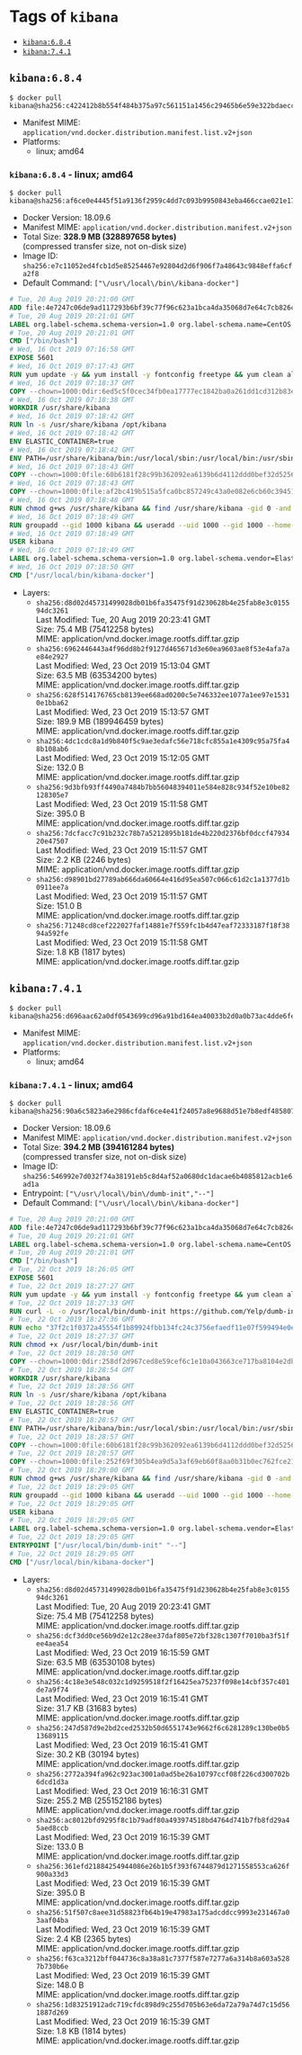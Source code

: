 <!-- THIS FILE IS GENERATED VIA './update-remote.sh' -->

# Tags of `kibana`

-	[`kibana:6.8.4`](#kibana684)
-	[`kibana:7.4.1`](#kibana741)

## `kibana:6.8.4`

```console
$ docker pull kibana@sha256:c422412b8b554f484b375a97c561151a1456c29465b6e59e322bdaecc8ad7d85
```

-	Manifest MIME: `application/vnd.docker.distribution.manifest.list.v2+json`
-	Platforms:
	-	linux; amd64

### `kibana:6.8.4` - linux; amd64

```console
$ docker pull kibana@sha256:af6ce0e4445f51a9136f2959c4dd7c093b9950843eba466ccae021e17cdcd9da
```

-	Docker Version: 18.09.6
-	Manifest MIME: `application/vnd.docker.distribution.manifest.v2+json`
-	Total Size: **328.9 MB (328897658 bytes)**  
	(compressed transfer size, not on-disk size)
-	Image ID: `sha256:e7c11052ed4fcb1d5e85254467e92804d2d6f906f7a48643c9848effa6cfa2f8`
-	Default Command: `["\/usr\/local\/bin\/kibana-docker"]`

```dockerfile
# Tue, 20 Aug 2019 20:21:00 GMT
ADD file:4e7247c06de9ad117293b6bf39c77f96c623a1bca4da35068d7e64c7cb826c08 in / 
# Tue, 20 Aug 2019 20:21:01 GMT
LABEL org.label-schema.schema-version=1.0 org.label-schema.name=CentOS Base Image org.label-schema.vendor=CentOS org.label-schema.license=GPLv2 org.label-schema.build-date=20190801
# Tue, 20 Aug 2019 20:21:01 GMT
CMD ["/bin/bash"]
# Wed, 16 Oct 2019 07:16:58 GMT
EXPOSE 5601
# Wed, 16 Oct 2019 07:17:43 GMT
RUN yum update -y && yum install -y fontconfig freetype && yum clean all
# Wed, 16 Oct 2019 07:18:37 GMT
COPY --chown=1000:0dir:6ed5c5f0cec34fb0ea17777ec1842ba0a261dd1cd312b83e8a417ed573c113d9 in /usr/share/kibana 
# Wed, 16 Oct 2019 07:18:38 GMT
WORKDIR /usr/share/kibana
# Wed, 16 Oct 2019 07:18:42 GMT
RUN ln -s /usr/share/kibana /opt/kibana
# Wed, 16 Oct 2019 07:18:42 GMT
ENV ELASTIC_CONTAINER=true
# Wed, 16 Oct 2019 07:18:42 GMT
ENV PATH=/usr/share/kibana/bin:/usr/local/sbin:/usr/local/bin:/usr/sbin:/usr/bin:/sbin:/bin
# Wed, 16 Oct 2019 07:18:43 GMT
COPY --chown=1000:0file:60b6181f28c99b362092ea6139b6d4112ddd0bef32d52563c33b26bdc2b51318 in /usr/share/kibana/config/kibana.yml 
# Wed, 16 Oct 2019 07:18:43 GMT
COPY --chown=1000:0file:af2bc419b515a5fca0bc857249c43a0e082e6cb60c394519993854e4bc8048ca in /usr/local/bin/ 
# Wed, 16 Oct 2019 07:18:48 GMT
RUN chmod g+ws /usr/share/kibana && find /usr/share/kibana -gid 0 -and -not -perm /g+w -exec chmod g+w {} \;
# Wed, 16 Oct 2019 07:18:49 GMT
RUN groupadd --gid 1000 kibana && useradd --uid 1000 --gid 1000 --home-dir /usr/share/kibana --no-create-home kibana
# Wed, 16 Oct 2019 07:18:49 GMT
USER kibana
# Wed, 16 Oct 2019 07:18:49 GMT
LABEL org.label-schema.schema-version=1.0 org.label-schema.vendor=Elastic org.label-schema.name=kibana org.label-schema.version=6.8.4 org.label-schema.url=https://www.elastic.co/products/kibana org.label-schema.vcs-url=https://github.com/elastic/kibana org.label-schema.license=Elastic License license=Elastic License
# Wed, 16 Oct 2019 07:18:50 GMT
CMD ["/usr/local/bin/kibana-docker"]
```

-	Layers:
	-	`sha256:d8d02d45731499028db01b6fa35475f91d230628b4e25fab8e3c015594dc3261`  
		Last Modified: Tue, 20 Aug 2019 20:23:41 GMT  
		Size: 75.4 MB (75412258 bytes)  
		MIME: application/vnd.docker.image.rootfs.diff.tar.gzip
	-	`sha256:6962446443a4f96dd8b2f9127d465671d3e60ea9603ae8f53e4afa7ae84e2927`  
		Last Modified: Wed, 23 Oct 2019 15:13:04 GMT  
		Size: 63.5 MB (63534200 bytes)  
		MIME: application/vnd.docker.image.rootfs.diff.tar.gzip
	-	`sha256:628f514176765cb8139ee668ad0200c5e746332ee1077a1ee97e15310e1bba62`  
		Last Modified: Wed, 23 Oct 2019 15:13:57 GMT  
		Size: 189.9 MB (189946459 bytes)  
		MIME: application/vnd.docker.image.rootfs.diff.tar.gzip
	-	`sha256:4dc1cdc8a1d9b840f5c9ae3edafc56e718cfc855a1e4309c95a75fa48b108ab6`  
		Last Modified: Wed, 23 Oct 2019 15:12:05 GMT  
		Size: 132.0 B  
		MIME: application/vnd.docker.image.rootfs.diff.tar.gzip
	-	`sha256:9d3bfb93ff4490a7484b7bb56048394011e584e828c934f52e10be82128305e7`  
		Last Modified: Wed, 23 Oct 2019 15:11:58 GMT  
		Size: 395.0 B  
		MIME: application/vnd.docker.image.rootfs.diff.tar.gzip
	-	`sha256:7dcfacc7c91b232c78b7a5212895b181de4b220d2376bf0dccf4793420e47507`  
		Last Modified: Wed, 23 Oct 2019 15:11:57 GMT  
		Size: 2.2 KB (2246 bytes)  
		MIME: application/vnd.docker.image.rootfs.diff.tar.gzip
	-	`sha256:d98901bd27789ab666da60664e416d95ea507c066c61d2c1a1377d1b0911ee7a`  
		Last Modified: Wed, 23 Oct 2019 15:11:57 GMT  
		Size: 151.0 B  
		MIME: application/vnd.docker.image.rootfs.diff.tar.gzip
	-	`sha256:71248cd8cef222027faf14881e7f559fc1b4d47eaf72333187f18f3894a592fe`  
		Last Modified: Wed, 23 Oct 2019 15:11:58 GMT  
		Size: 1.8 KB (1817 bytes)  
		MIME: application/vnd.docker.image.rootfs.diff.tar.gzip

## `kibana:7.4.1`

```console
$ docker pull kibana@sha256:d696aac62a0df0543699cd96a91bd164ea40033b2d0a0b73ac4dde6fefbc6a91
```

-	Manifest MIME: `application/vnd.docker.distribution.manifest.list.v2+json`
-	Platforms:
	-	linux; amd64

### `kibana:7.4.1` - linux; amd64

```console
$ docker pull kibana@sha256:90a6c5823a6e2986cfdaf6ce4e41f24057a8e9688d51e7b8edf485807948ce99
```

-	Docker Version: 18.09.6
-	Manifest MIME: `application/vnd.docker.distribution.manifest.v2+json`
-	Total Size: **394.2 MB (394161284 bytes)**  
	(compressed transfer size, not on-disk size)
-	Image ID: `sha256:546992e7d032f74a38191eb5c8d4af52a0680dc1dacae6b4085812acb1e6ad1a`
-	Entrypoint: `["\/usr\/local\/bin\/dumb-init","--"]`
-	Default Command: `["\/usr\/local\/bin\/kibana-docker"]`

```dockerfile
# Tue, 20 Aug 2019 20:21:00 GMT
ADD file:4e7247c06de9ad117293b6bf39c77f96c623a1bca4da35068d7e64c7cb826c08 in / 
# Tue, 20 Aug 2019 20:21:01 GMT
LABEL org.label-schema.schema-version=1.0 org.label-schema.name=CentOS Base Image org.label-schema.vendor=CentOS org.label-schema.license=GPLv2 org.label-schema.build-date=20190801
# Tue, 20 Aug 2019 20:21:01 GMT
CMD ["/bin/bash"]
# Tue, 22 Oct 2019 18:26:05 GMT
EXPOSE 5601
# Tue, 22 Oct 2019 18:27:27 GMT
RUN yum update -y && yum install -y fontconfig freetype && yum clean all
# Tue, 22 Oct 2019 18:27:33 GMT
RUN curl -L -o /usr/local/bin/dumb-init https://github.com/Yelp/dumb-init/releases/download/v1.2.2/dumb-init_1.2.2_amd64
# Tue, 22 Oct 2019 18:27:36 GMT
RUN echo "37f2c1f0372a45554f1b89924fbb134fc24c3756efaedf11e07f599494e0eff9  /usr/local/bin/dumb-init" | sha256sum -c -
# Tue, 22 Oct 2019 18:27:37 GMT
RUN chmod +x /usr/local/bin/dumb-init
# Tue, 22 Oct 2019 18:28:50 GMT
COPY --chown=1000:0dir:258df2d967ced8e59cef6c1e10a043663ce717ba8104e2db0307995fdc755f85 in /usr/share/kibana 
# Tue, 22 Oct 2019 18:28:54 GMT
WORKDIR /usr/share/kibana
# Tue, 22 Oct 2019 18:28:56 GMT
RUN ln -s /usr/share/kibana /opt/kibana
# Tue, 22 Oct 2019 18:28:56 GMT
ENV ELASTIC_CONTAINER=true
# Tue, 22 Oct 2019 18:28:57 GMT
ENV PATH=/usr/share/kibana/bin:/usr/local/sbin:/usr/local/bin:/usr/sbin:/usr/bin:/sbin:/bin
# Tue, 22 Oct 2019 18:28:57 GMT
COPY --chown=1000:0file:60b6181f28c99b362092ea6139b6d4112ddd0bef32d52563c33b26bdc2b51318 in /usr/share/kibana/config/kibana.yml 
# Tue, 22 Oct 2019 18:28:57 GMT
COPY --chown=1000:0file:252f69f305b4ea9d5a3af69eb60f8aa0b31b0ec762fce21f6f621e31070908ac in /usr/local/bin/ 
# Tue, 22 Oct 2019 18:29:00 GMT
RUN chmod g+ws /usr/share/kibana && find /usr/share/kibana -gid 0 -and -not -perm /g+w -exec chmod g+w {} \;
# Tue, 22 Oct 2019 18:29:05 GMT
RUN groupadd --gid 1000 kibana && useradd --uid 1000 --gid 1000 --home-dir /usr/share/kibana --no-create-home kibana
# Tue, 22 Oct 2019 18:29:05 GMT
USER kibana
# Tue, 22 Oct 2019 18:29:05 GMT
LABEL org.label-schema.schema-version=1.0 org.label-schema.vendor=Elastic org.label-schema.name=kibana org.label-schema.version=7.4.1 org.label-schema.url=https://www.elastic.co/products/kibana org.label-schema.vcs-url=https://github.com/elastic/kibana org.label-schema.license=Elastic License license=Elastic License
# Tue, 22 Oct 2019 18:29:05 GMT
ENTRYPOINT ["/usr/local/bin/dumb-init" "--"]
# Tue, 22 Oct 2019 18:29:05 GMT
CMD ["/usr/local/bin/kibana-docker"]
```

-	Layers:
	-	`sha256:d8d02d45731499028db01b6fa35475f91d230628b4e25fab8e3c015594dc3261`  
		Last Modified: Tue, 20 Aug 2019 20:23:41 GMT  
		Size: 75.4 MB (75412258 bytes)  
		MIME: application/vnd.docker.image.rootfs.diff.tar.gzip
	-	`sha256:dcf3dd0ce56b9d2e12c28ee37daf805e72bf328c1307f7010ba3f51fee4aea54`  
		Last Modified: Wed, 23 Oct 2019 16:15:59 GMT  
		Size: 63.5 MB (63530108 bytes)  
		MIME: application/vnd.docker.image.rootfs.diff.tar.gzip
	-	`sha256:4c18e3e548c032c1d9259518f2f16425ea75237f098e14cbf357c401de7a9f74`  
		Last Modified: Wed, 23 Oct 2019 16:15:41 GMT  
		Size: 31.7 KB (31683 bytes)  
		MIME: application/vnd.docker.image.rootfs.diff.tar.gzip
	-	`sha256:247d587d9e2bd2ced2532b50d6551743e9662f6c6281289c130be0b513689115`  
		Last Modified: Wed, 23 Oct 2019 16:15:41 GMT  
		Size: 30.2 KB (30194 bytes)  
		MIME: application/vnd.docker.image.rootfs.diff.tar.gzip
	-	`sha256:2772a394fa962c923ac3001a0ad5be26a10797ccf08f226cd300702b6dcd1d3a`  
		Last Modified: Wed, 23 Oct 2019 16:16:31 GMT  
		Size: 255.2 MB (255152186 bytes)  
		MIME: application/vnd.docker.image.rootfs.diff.tar.gzip
	-	`sha256:ac8012bfd9295f8c1b79adf80a493974518bd4764d741b7fb8fd29a45aed8ccb`  
		Last Modified: Wed, 23 Oct 2019 16:15:39 GMT  
		Size: 133.0 B  
		MIME: application/vnd.docker.image.rootfs.diff.tar.gzip
	-	`sha256:361efd21884254944086e26b1b5f393f6744879d1271558553ca626f900a33d3`  
		Last Modified: Wed, 23 Oct 2019 16:15:39 GMT  
		Size: 395.0 B  
		MIME: application/vnd.docker.image.rootfs.diff.tar.gzip
	-	`sha256:51f507c8aee31d58823fb64b19e47983a175adcddcc9993e231467a03aaf04ba`  
		Last Modified: Wed, 23 Oct 2019 16:15:39 GMT  
		Size: 2.4 KB (2365 bytes)  
		MIME: application/vnd.docker.image.rootfs.diff.tar.gzip
	-	`sha256:f63ca3212bff044736c8a38a81c7377f587e7277a6a314b8a603a5287b730b6e`  
		Last Modified: Wed, 23 Oct 2019 16:15:39 GMT  
		Size: 148.0 B  
		MIME: application/vnd.docker.image.rootfs.diff.tar.gzip
	-	`sha256:1d83251912adc719cfdc898d9c255d705b63e6da72a79a74d7c15d561887d269`  
		Last Modified: Wed, 23 Oct 2019 16:15:39 GMT  
		Size: 1.8 KB (1814 bytes)  
		MIME: application/vnd.docker.image.rootfs.diff.tar.gzip

